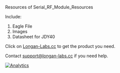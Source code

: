 
Resources of Serial_RF_Module_Resources

Include:

1. Eagle File
2. Images
3. Datasheet for JDY40

Click on [Longan-Labs.cc](https://www.longan-labs.cc/) to get the product you need.

Contact [support@longan-labs.cc](support@longan-labs.cc) if you need help.

[![Analytics](https://ga-beacon.appspot.com/UA-101965714-1/Serial_RF_Module_Resources)](https://github.com/igrigorik/ga-beacon)
